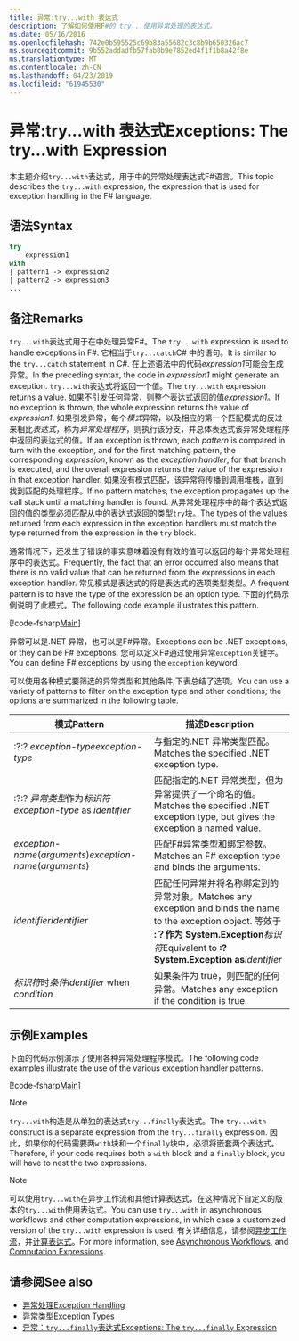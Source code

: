 ```yaml
---
title: 异常:try...with 表达式
description: 了解如何使用F#的 try...使用异常处理的表达式。
ms.date: 05/16/2016
ms.openlocfilehash: 742e0b595525c69b83a55682c3c8b9b650326ac7
ms.sourcegitcommit: 9b552addadfb57fab0b9e7852ed4f1f1b8a42f8e
ms.translationtype: MT
ms.contentlocale: zh-CN
ms.lasthandoff: 04/23/2019
ms.locfileid: "61945530"
---
```

# <a name="exceptions-the-trywith-expression"></a><span data-ttu-id="1e2f0-103">异常:try...with 表达式</span><span class="sxs-lookup"><span data-stu-id="1e2f0-103">Exceptions: The try...with Expression</span></span>

<span data-ttu-id="1e2f0-104">本主题介绍`try...with`表达式，用于中的异常处理表达式F#语言。</span><span class="sxs-lookup"><span data-stu-id="1e2f0-104">This topic describes the `try...with` expression, the expression that is used for exception handling in the F# language.</span></span>

## <a name="syntax"></a><span data-ttu-id="1e2f0-105">语法</span><span class="sxs-lookup"><span data-stu-id="1e2f0-105">Syntax</span></span>

```fsharp
try
    expression1
with
| pattern1 -> expression2
| pattern2 -> expression3
...
```

## <a name="remarks"></a><span data-ttu-id="1e2f0-106">备注</span><span class="sxs-lookup"><span data-stu-id="1e2f0-106">Remarks</span></span>

<span data-ttu-id="1e2f0-107">`try...with`表达式用于在中处理异常F#。</span><span class="sxs-lookup"><span data-stu-id="1e2f0-107">The `try...with` expression is used to handle exceptions in F#.</span></span> <span data-ttu-id="1e2f0-108">它相当于`try...catch`C# 中的语句。</span><span class="sxs-lookup"><span data-stu-id="1e2f0-108">It is similar to the `try...catch` statement in C#.</span></span> <span data-ttu-id="1e2f0-109">在上述语法中的代码*expression1*可能会生成异常。</span><span class="sxs-lookup"><span data-stu-id="1e2f0-109">In the preceding syntax, the code in *expression1* might generate an exception.</span></span> <span data-ttu-id="1e2f0-110">`try...with`表达式将返回一个值。</span><span class="sxs-lookup"><span data-stu-id="1e2f0-110">The `try...with` expression returns a value.</span></span> <span data-ttu-id="1e2f0-111">如果不引发任何异常，则整个表达式返回的值*expression1*。</span><span class="sxs-lookup"><span data-stu-id="1e2f0-111">If no exception is thrown, the whole expression returns the value of *expression1*.</span></span> <span data-ttu-id="1e2f0-112">如果引发异常，每个*模式*异常，以及相应的第一个匹配模式的反过来相比*表达式*，称为*异常处理程序*，则执行该分支，并总体表达式该异常处理程序中返回的表达式的值。</span><span class="sxs-lookup"><span data-stu-id="1e2f0-112">If an exception is thrown, each *pattern* is compared in turn with the exception, and for the first matching pattern, the corresponding *expression*, known as the *exception handler*, for that branch is executed, and the overall expression returns the value of the expression in that exception handler.</span></span> <span data-ttu-id="1e2f0-113">如果没有模式匹配，该异常将传播到调用堆栈，直到找到匹配的处理程序。</span><span class="sxs-lookup"><span data-stu-id="1e2f0-113">If no pattern matches, the exception propagates up the call stack until a matching handler is found.</span></span> <span data-ttu-id="1e2f0-114">从异常处理程序中的每个表达式返回的值的类型必须匹配从中的表达式返回的类型`try`块。</span><span class="sxs-lookup"><span data-stu-id="1e2f0-114">The types of the values returned from each expression in the exception handlers must match the type returned from the expression in the `try` block.</span></span>

<span data-ttu-id="1e2f0-115">通常情况下，还发生了错误的事实意味着没有有效的值可以返回的每个异常处理程序中的表达式。</span><span class="sxs-lookup"><span data-stu-id="1e2f0-115">Frequently, the fact that an error occurred also means that there is no valid value that can be returned from the expressions in each exception handler.</span></span> <span data-ttu-id="1e2f0-116">常见模式是表达式的将是表达式的选项类型类型。</span><span class="sxs-lookup"><span data-stu-id="1e2f0-116">A frequent pattern is to have the type of the expression be an option type.</span></span> <span data-ttu-id="1e2f0-117">下面的代码示例说明了此模式。</span><span class="sxs-lookup"><span data-stu-id="1e2f0-117">The following code example illustrates this pattern.</span></span>

[!code-fsharp[Main](../../../../samples/snippets/fsharp/lang-ref-2/snippet5601.fs)]

<span data-ttu-id="1e2f0-118">异常可以是.NET 异常，也可以是F#异常。</span><span class="sxs-lookup"><span data-stu-id="1e2f0-118">Exceptions can be .NET exceptions, or they can be F# exceptions.</span></span> <span data-ttu-id="1e2f0-119">您可以定义F#通过使用异常`exception`关键字。</span><span class="sxs-lookup"><span data-stu-id="1e2f0-119">You can define F# exceptions by using the `exception` keyword.</span></span>

<span data-ttu-id="1e2f0-120">可以使用各种模式要筛选的异常类型和其他条件;下表总结了选项。</span><span class="sxs-lookup"><span data-stu-id="1e2f0-120">You can use a variety of patterns to filter on the exception type and other conditions; the options are summarized in the following table.</span></span>

|<span data-ttu-id="1e2f0-121">模式</span><span class="sxs-lookup"><span data-stu-id="1e2f0-121">Pattern</span></span>|<span data-ttu-id="1e2f0-122">描述</span><span class="sxs-lookup"><span data-stu-id="1e2f0-122">Description</span></span>|
|-------|-----------|
|<span data-ttu-id="1e2f0-123">:?</span><span class="sxs-lookup"><span data-stu-id="1e2f0-123">:?</span></span> <span data-ttu-id="1e2f0-124">*exception-type*</span><span class="sxs-lookup"><span data-stu-id="1e2f0-124">*exception-type*</span></span>|<span data-ttu-id="1e2f0-125">与指定的.NET 异常类型匹配。</span><span class="sxs-lookup"><span data-stu-id="1e2f0-125">Matches the specified .NET exception type.</span></span>|
|<span data-ttu-id="1e2f0-126">:?</span><span class="sxs-lookup"><span data-stu-id="1e2f0-126">:?</span></span> <span data-ttu-id="1e2f0-127">*异常类型*作为*标识符*</span><span class="sxs-lookup"><span data-stu-id="1e2f0-127">*exception-type* as *identifier*</span></span>|<span data-ttu-id="1e2f0-128">匹配指定的.NET 异常类型，但为异常提供了一个命名的值。</span><span class="sxs-lookup"><span data-stu-id="1e2f0-128">Matches the specified .NET exception type, but gives the exception a named value.</span></span>|
|<span data-ttu-id="1e2f0-129">*exception-name*(*arguments*)</span><span class="sxs-lookup"><span data-stu-id="1e2f0-129">*exception-name*(*arguments*)</span></span>|<span data-ttu-id="1e2f0-130">匹配F#异常类型和绑定参数。</span><span class="sxs-lookup"><span data-stu-id="1e2f0-130">Matches an F# exception type and binds the arguments.</span></span>|
|<span data-ttu-id="1e2f0-131">*identifier*</span><span class="sxs-lookup"><span data-stu-id="1e2f0-131">*identifier*</span></span>|<span data-ttu-id="1e2f0-132">匹配任何异常并将名称绑定到的异常对象。</span><span class="sxs-lookup"><span data-stu-id="1e2f0-132">Matches any exception and binds the name to the exception object.</span></span> <span data-ttu-id="1e2f0-133">等效于 **:？作为 System.Exception**_标识符_</span><span class="sxs-lookup"><span data-stu-id="1e2f0-133">Equivalent to **:? System.Exception as**_identifier_</span></span>|
|<span data-ttu-id="1e2f0-134">*标识符*时*条件*</span><span class="sxs-lookup"><span data-stu-id="1e2f0-134">*identifier* when *condition*</span></span>|<span data-ttu-id="1e2f0-135">如果条件为 true，则匹配的任何异常。</span><span class="sxs-lookup"><span data-stu-id="1e2f0-135">Matches any exception if the condition is true.</span></span>|

## <a name="examples"></a><span data-ttu-id="1e2f0-136">示例</span><span class="sxs-lookup"><span data-stu-id="1e2f0-136">Examples</span></span>

<span data-ttu-id="1e2f0-137">下面的代码示例演示了使用各种异常处理程序模式。</span><span class="sxs-lookup"><span data-stu-id="1e2f0-137">The following code examples illustrate the use of the various exception handler patterns.</span></span>

[!code-fsharp[Main](../../../../samples/snippets/fsharp/lang-ref-2/snippet5602.fs)]

> [!NOTE]
> <span data-ttu-id="1e2f0-138">`try...with`构造是从单独的表达式`try...finally`表达式。</span><span class="sxs-lookup"><span data-stu-id="1e2f0-138">The `try...with` construct is a separate expression from the `try...finally` expression.</span></span> <span data-ttu-id="1e2f0-139">因此，如果你的代码需要两`with`块和一个`finally`块中，必须将嵌套两个表达式。</span><span class="sxs-lookup"><span data-stu-id="1e2f0-139">Therefore, if your code requires both a `with` block and a `finally` block, you will have to nest the two expressions.</span></span>

> [!NOTE]
> <span data-ttu-id="1e2f0-140">可以使用`try...with`在异步工作流和其他计算表达式，在这种情况下自定义的版本的`try...with`使用表达式。</span><span class="sxs-lookup"><span data-stu-id="1e2f0-140">You can use `try...with` in asynchronous workflows and other computation expressions, in which case a customized version of the `try...with` expression is used.</span></span> <span data-ttu-id="1e2f0-141">有关详细信息，请参阅[异步工作流](../asynchronous-workflows.md)，并[计算表达式](../computation-expressions.md)。</span><span class="sxs-lookup"><span data-stu-id="1e2f0-141">For more information, see [Asynchronous Workflows](../asynchronous-workflows.md), and [Computation Expressions](../computation-expressions.md).</span></span>

## <a name="see-also"></a><span data-ttu-id="1e2f0-142">请参阅</span><span class="sxs-lookup"><span data-stu-id="1e2f0-142">See also</span></span>

- [<span data-ttu-id="1e2f0-143">异常处理</span><span class="sxs-lookup"><span data-stu-id="1e2f0-143">Exception Handling</span></span>](index.md)
- [<span data-ttu-id="1e2f0-144">异常类型</span><span class="sxs-lookup"><span data-stu-id="1e2f0-144">Exception Types</span></span>](exception-types.md)
- [<span data-ttu-id="1e2f0-145">异常：`try...finally`表达式</span><span class="sxs-lookup"><span data-stu-id="1e2f0-145">Exceptions: The `try...finally` Expression</span></span>](the-try-finally-expression.md)